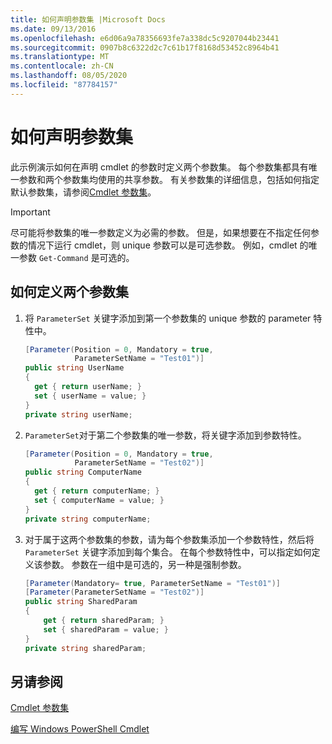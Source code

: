 ```yaml
---
title: 如何声明参数集 |Microsoft Docs
ms.date: 09/13/2016
ms.openlocfilehash: e6d06a9a78356693fe7a338dc5c9207044b23441
ms.sourcegitcommit: 0907b8c6322d2c7c61b17f8168d53452c8964b41
ms.translationtype: MT
ms.contentlocale: zh-CN
ms.lasthandoff: 08/05/2020
ms.locfileid: "87784157"
---
```

# <a name="how-to-declare-parameter-sets"></a>如何声明参数集

此示例演示如何在声明 cmdlet 的参数时定义两个参数集。 每个参数集都具有唯一参数和两个参数集均使用的共享参数。 有关参数集的详细信息，包括如何指定默认参数集，请参阅[Cmdlet 参数集](./cmdlet-parameter-sets.md)。

> [!IMPORTANT]
> 尽可能将参数集的唯一参数定义为必需的参数。 但是，如果想要在不指定任何参数的情况下运行 cmdlet，则 unique 参数可以是可选参数。 例如，cmdlet 的唯一参数 `Get-Command` 是可选的。

## <a name="how-to-define-two-parameter-sets"></a>如何定义两个参数集

1. 将 `ParameterSet` 关键字添加到第一个参数集的 unique 参数的 parameter 特性中。

   ```csharp
   [Parameter(Position = 0, Mandatory = true,
              ParameterSetName = "Test01")]
   public string UserName
   {
     get { return userName; }
     set { userName = value; }
   }
   private string userName;
   ```

2. `ParameterSet`对于第二个参数集的唯一参数，将关键字添加到参数特性。

   ```csharp
   [Parameter(Position = 0, Mandatory = true,
              ParameterSetName = "Test02")]
   public string ComputerName
   {
     get { return computerName; }
     set { computerName = value; }
   }
   private string computerName;
   ```

3. 对于属于这两个参数集的参数，请为每个参数集添加一个参数特性，然后将 `ParameterSet` 关键字添加到每个集合。 在每个参数特性中，可以指定如何定义该参数。 参数在一组中是可选的，另一种是强制参数。

   ```csharp
   [Parameter(Mandatory= true, ParameterSetName = "Test01")]
   [Parameter(ParameterSetName = "Test02")]
   public string SharedParam
   {
       get { return sharedParam; }
       set { sharedParam = value; }
   }
   private string sharedParam;
   ```

## <a name="see-also"></a>另请参阅

[Cmdlet 参数集](./cmdlet-parameter-sets.md)

[编写 Windows PowerShell Cmdlet](./writing-a-windows-powershell-cmdlet.md)

